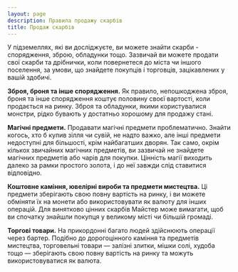```yaml
---
layout: page
description: Правила продажу скарбів
title: Продаж скарбів
---
```


У підземеллях, які ви досліджуєте, ви можете знайти скарби - спорядження, зброю, обладунки тощо. Зазвичай ви можете продати свої скарби та дрібнички, коли повернетеся до міста чи іншого поселення, за умови, що знайдете покупців і торговців, зацікавлених у вашій здобичі.

**Зброя, броня та інше спорядження.** Як правило, непошкоджена зброя, броня та інше спорядження коштує половину своєї вартості, коли продається на ринку. Зброя та обладунки, якими користувалися монстри, рідко бувають у достатньо хорошому для продажу стані.

**Магічні предмети.** Продавати магічні предмети проблематично. Знайти когось, хто б купив зілля чи сувій, не надто важко, але інші предмети недоступні для більшості, крім найбагатших дворян. Так само, окрім кількох звичайних магічних предметів, ви зазвичай не знайдете магічних предметів або чарів для покупки. Цінність магії виходить далеко за рамки простого золота, і до неї завжди слід ставитися відповідно.

**Коштовне каміння, ювелірні вироби та предмети мистецтва.** Ці предмети зберігають свою повну вартість на ринку, і ви можете обміняти їх на монети або використовувати як валюту для інших операцій. Для винятково цінних скарбів Майстер може вимагати, щоб ви спочатку знайшли покупця у великому місті чи більшій громаді.

**Торгові товари.** На прикордонні багато людей здійснюють операції через бартер. Подібно до дорогоцінного каміння та предметів мистецтва, торговельні товари — залізні злитки, мішки солі, худоба тощо — зберігають свою повну вартість на ринку та можуть використовуватися як валюта.

